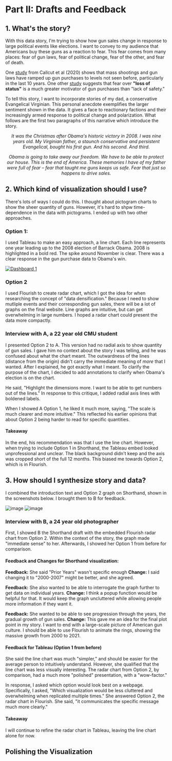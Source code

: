 # Part II: Drafts and Feedback

## 1. What's the story?

With this data story, I'm trying to show how gun sales change in response to large political events like elections. I want to convey to my audience that Americans buy these guns as a reaction to fear. This fear comes from many places: fear of gun laws, fear of political change, fear of the other, and fear of death. 

One [study](https://www.ncbi.nlm.nih.gov/pmc/articles/PMC7369030/) from Callcut et al (2020) shows that mass shootings and gun laws have ramped up gun purchases to levels not seen before, particularly in the last 10 years.  One other [study](https://www.tandfonline.com/doi/abs/10.1080/0735648X.2021.1997787?journalCode=rjcj20) suggests that fear over **"loss of status"** is a much greater motivator of gun purchases than "lack of safety."

To tell this story, I want to incorporate stories of my dad, a conservative Evangelical Virginian. This personal anecdote exemplifies the larger sentiment shown in the data. It gives a face to reactionary factions and their increasingly armed response to political change and polarization. What follows are the first two paragraphs of this narrative which introduce the story.

<p style="text-align: center;"><i> It was the Christmas after Obama's historic victory in 2008. I was nine years old. My Virginian father, a staunch conservative and persistent Evangelical, bought his first gun. And his second. And third.</i></p>

<p style="text-align: center;"><i>Obama is going to take away our freedom. We have to be able to protect our house. This is the end of America. These memories I have of my father were full of fear – fear that taught me guns keeps us safe. Fear that just so happens to drive sales.</i></p>

## 2. Which kind of visualization should I use?
There's lots of ways I could do this. I thought about pictogram charts to show the sheer quantity of guns. However, it's hard to shpw time-dependence in the data with pictograms. I ended up with two other approaches.

### **Option 1**:
I used Tableau to make an easy approach, a line chart. Each line represents one year leading up to the 2008 election of Barrack Obama. 2008 is highlighted in a bold red. The spike around November is clear. There was a clear response in the gun purchase data to Obama's win.

<div class='tableauPlaceholder' id='viz1669862555776' style='position: relative'><noscript><a href='#'><img alt='Dashboard 1 ' src='https:&#47;&#47;public.tableau.com&#47;static&#47;images&#47;Gr&#47;Graph1Final&#47;Dashboard1&#47;1_rss.png' style='border: none' /></a></noscript><object class='tableauViz'  style='display:none;'><param name='host_url' value='https%3A%2F%2Fpublic.tableau.com%2F' /> <param name='embed_code_version' value='3' /> <param name='site_root' value='' /><param name='name' value='Graph1Final&#47;Dashboard1' /><param name='tabs' value='no' /><param name='toolbar' value='yes' /><param name='static_image' value='https:&#47;&#47;public.tableau.com&#47;static&#47;images&#47;Gr&#47;Graph1Final&#47;Dashboard1&#47;1.png' /> <param name='animate_transition' value='yes' /><param name='display_static_image' value='yes' /><param name='display_spinner' value='yes' /><param name='display_overlay' value='yes' /><param name='display_count' value='yes' /><param name='language' value='en-US' /><param name='filter' value='publish=yes' /></object></div>                <script type='text/javascript'>                    
  var divElement = document.getElementById('viz1669862555776');                    
  var vizElement = divElement.getElementsByTagName('object')[0];                   
  if ( divElement.offsetWidth > 800 ) { vizElement.style.width='1000px';vizElement.style.height='827px';} else if ( divElement.offsetWidth > 500 ) { vizElement.style.width='1000px';vizElement.style.height='827px';} else { vizElement.style.width='100%';vizElement.style.height='727px';}                    
  var scriptElement = document.createElement('script');                    
  scriptElement.src = 'https://public.tableau.com/javascripts/api/viz_v1.js';                    
  vizElement.parentNode.insertBefore(scriptElement, vizElement);                
</script>

### **Option 2**
I used Flourish to create radar chart, which I got the idea for when researching the concept of "data densification." Because I need to show mutliple events and their corresponding gun sales, there will be a lot of graphs on the final website. Line graphs are intuitive, but can get overwhelming in large numbers. I hoped a radar chart could present the data more compactly.

<div class="flourish-embed flourish-radar" data-src="visualisation/11998115"><script src="https://public.flourish.studio/resources/embed.js"></script></div>

### Interview with A, a 22 year old CMU student
I presented Option 2 to A. This version had no radial axis to show quantity of gun sales. I gave him no context about the story I was telling, and he was confused about what the chart meant. The outwardness of the lines (distance from the origin) didn't carry the immediate meaning of *more* that I wanted. After I explained, he got exactly what I meant. To clarify the purpose of the chart, I decided to add annotations to clarify when Obama's election is on the chart. 

He said, "Highlight the dimensions more. I want to be able to get numbers out of the lines." In response to this critique, I added radial axis lines with boldened labels.

When I showed A Option 1, he liked it much more, saying, "The scale is much clearer and more intuitive." This reflected his earlier opinions that about Option 2 being harder to read for specific quantities. 

#### Takeaway
In the end, his recommendation was that I use the line chart. However, when trying to include Option 1 in Shorthand, the Tableau embed looked unprofessional and unclear. The black background didn't keep and the axis was cropped short of the full 12 months. This biased me towards Option 2, which is in Flourish.

## 3. How should I synthesize story and data?

I combined the introduction text and Option 2 graph on Shorthand, shown in the screenshots below. I brought them to B for feedback.

![image](https://user-images.githubusercontent.com/39631332/204965127-0c5c52d7-5efd-404c-a514-e0c0bbdf13c0.png)
![image](https://user-images.githubusercontent.com/39631332/204964963-1ab5f069-5ac0-43fa-be7d-66168aa62c27.png)


### Interview with B, a 24 year old photographer

First, I showed B the Shorthand draft with the embedded Flourish radar chart from Option 2. Within the context of the story, the graph made "immediate sense" to her. Afterwards, I showed her Option 1 from before for comparison. 

#### Feedback and Changes for Shorthand visualization:

**Feedback:** She said "Prior Years" wasn't specific enough
**Change:** I said changing it to "2000-2007" might be better, and she agreed.

**Feedback:** She also wanted to be able to interrogate the graph further to get data on individual years.
**Change:** I think a popup function would be helpful for that. It would keep the graph uncluttered while allowing people more information if they want it.

**Feedback:** She wanted to be able to see progression through the years, the gradual growth of gun sales.
**Change:** This gave me an idea for the final plot point in my story. I want to end with a large-scale picture of American gun culture. I should be able to use Flourish to animate the rings, showing the massive growth from 2000 to 2021.

#### Feedback for Tableau (Option 1 from before)
She said the line chart was much "simpler," and should be easier for the average person to intuitively understand. However, she qualified that the line chart was less visually interesting. The radar chart from Option 2, by comparison, had a much more "polished" presentation, with a "wow-factor."

In response, I asked which option would look best on a webpage. Specifically, I asked, "Which visualization would be less cluttered and overwhelming when replicated multiple times." She answered Option 2, the radar chart in Flourish. She said, "it communicates the specific message much more clearly."

#### Takeaway
I will continue to refine the radar chart in Tableau, leaving the line chart alone for now.






## Polishing the Visualization

<div class="flourish-embed flourish-radar" data-src="visualisation/11997932"><script src="https://public.flourish.studio/resources/embed.js"></script></div>
